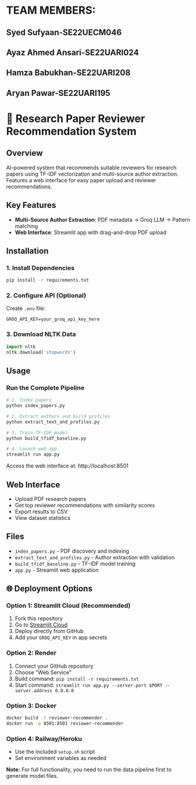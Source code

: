 # TEAM MEMBERS:
## Syed Sufyaan-SE22UECM046
## Ayaz Ahmed Ansari-SE22UARI024
## Hamza Babukhan-SE22UARI208
## Aryan Pawar-SE22UARI195


# 📄 Research Paper Reviewer Recommendation System

## Overview
AI-powered system that recommends suitable reviewers for research papers using TF-IDF vectorization and multi-source author extraction. Features a web interface for easy paper upload and reviewer recommendations.

## Key Features
- **Multi-Source Author Extraction**: PDF metadata → Groq LLM → Pattern matching
- **Web Interface**: Streamlit app with drag-and-drop PDF upload

## Installation

### 1. Install Dependencies
```bash
pip install -r requirements.txt
```

### 2. Configure API (Optional)
Create `.env` file:
```
GROQ_API_KEY=your_groq_api_key_here
```

### 3. Download NLTK Data
```python
import nltk
nltk.download('stopwords')
```

## Usage

### Run the Complete Pipeline
```bash
# 1. Index papers
python index_papers.py

# 2. Extract authors and build profiles
python extract_text_and_profiles.py

# 3. Train TF-IDF model
python build_tfidf_baseline.py

# 4. Launch web app
streamlit run app.py
```

Access the web interface at: http://localhost:8501

## Web Interface
- Upload PDF research papers
- Get top reviewer recommendations with similarity scores
- Export results to CSV
- View dataset statistics

## Files
- `index_papers.py` - PDF discovery and indexing
- `extract_text_and_profiles.py` - Author extraction with validation
- `build_tfidf_baseline.py` - TF-IDF model training
- `app.py` - Streamlit web application

## 🌐 Deployment Options

### Option 1: Streamlit Cloud (Recommended)
1. Fork this repository
2. Go to [Streamlit Cloud](https://share.streamlit.io/)
3. Deploy directly from GitHub
4. Add your `GROQ_API_KEY` in app secrets

### Option 2: Render
1. Connect your GitHub repository
2. Choose "Web Service"
3. Build command: `pip install -r requirements.txt`
4. Start command: `streamlit run app.py --server.port $PORT --server.address 0.0.0.0`

### Option 3: Docker
```bash
docker build -t reviewer-recommender .
docker run -p 8501:8501 reviewer-recommender
```

### Option 4: Railway/Heroku
- Use the included `setup.sh` script
- Set environment variables as needed

**Note:** For full functionality, you need to run the data pipeline first to generate model files.

